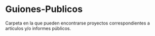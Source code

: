 # Guiones-Publicos
Carpeta en la que pueden encontrarse proyectos correspondientes a artículos y/o informes públicos.
